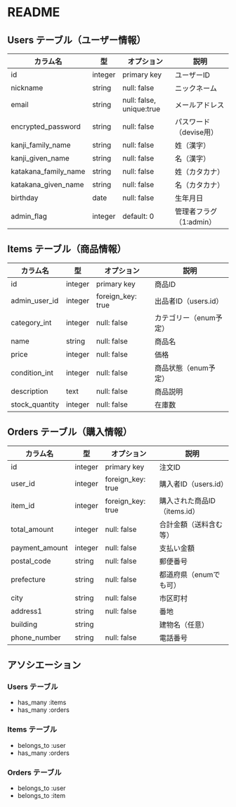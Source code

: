 # README

## Users テーブル（ユーザー情報）
| カラム名                   | 型       | オプション                     | 説明               |
| ---------------------- | ------- | ------------------------- | ---------------- |
| id                     | integer | primary key               | ユーザーID           |
| nickname               | string  | null: false               | ニックネーム           |
| email                  | string  | null: false, unique\:true | メールアドレス          |
| encrypted\_password    | string  | null: false               | パスワード（devise用）   |
| kanji\_family\_name    | string  | null: false               | 姓（漢字）            |
| kanji\_given\_name     | string  | null: false               | 名（漢字）            |
| katakana\_family\_name | string  | null: false               | 姓（カタカナ）          |
| katakana\_given\_name  | string  | null: false               | 名（カタカナ）          |
| birthday               | date    | null: false               | 生年月日             |
| admin\_flag            | integer | default: 0                | 管理者フラグ（1\:admin） |

## Items テーブル（商品情報）
| カラム名            | 型       | オプション              | 説明              |
| --------------- | ------- | ------------------ | --------------- |
| id              | integer | primary key        | 商品ID            |
| admin\_user\_id | integer | foreign\_key: true | 出品者ID（users.id） |
| category\_int   | integer | null: false        | カテゴリー（enum予定）   |
| name            | string  | null: false        | 商品名             |
| price           | integer | null: false        | 価格              |
| condition\_int  | integer | null: false        | 商品状態（enum予定）    |
| description     | text    | null: false        | 商品説明            |
| stock\_quantity | integer | null: false        | 在庫数             |

## Orders テーブル（購入情報）
| カラム名            | 型       | オプション              | 説明                  |
| --------------- | ------- | ------------------ | ------------------- |
| id              | integer | primary key        | 注文ID                |
| user\_id        | integer | foreign\_key: true | 購入者ID（users.id）     |
| item\_id        | integer | foreign\_key: true | 購入された商品ID（items.id） |
| total\_amount   | integer | null: false        | 合計金額（送料含む等）         |
| payment\_amount | integer | null: false        | 支払い金額               |
| postal\_code  | string | null: false | 郵便番号          |
| prefecture    | string | null: false | 都道府県（enumでも可） |
| city          | string | null: false | 市区町村          |
| address1      | string | null: false | 番地            |
| building      | string |             | 建物名（任意）       |
| phone\_number | string | null: false | 電話番号          |


## アソシエーション
### Users テーブル
* has_many :items
* has_many :orders

### Items テーブル
* belongs_to :user
* has_many :orders

### Orders テーブル
* belongs_to :user
* belongs_to :item

